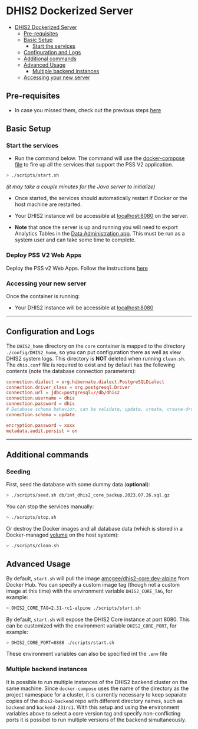 # DHIS2 Dockerized Server
<!-- TOC -->
* [DHIS2 Dockerized Server](#dhis2-dockerized-server)
    * [Pre-requisites](#pre-requisites)
    * [Basic Setup](#basic-setup)
        * [Start the services](#start-the-services)
    * [Configuration and Logs](#configuration-and-logs)
    * [Additional commands](#additional-commands)
    * [Advanced Usage](#advanced-usage)
        * [Multiple backend instances](#multiple-backend-instances)
    * [Accessing your new server](#accessing-your-new-server)
<!-- TOC -->
## Pre-requisites

* In case you missed them, check out the previous steps [here](../README.md#1-deploy-dhis2)

## Basic Setup

### Start the services

- Run the command below. The command will use the [docker-compose file](docker-compose.yaml) to fire up all the services that support the PSS V2 application.

```bash
> ./scripts/start.sh
```

_(it may take a couple minutes for the Java server to initialize)_


- Once started, the services should automatically restart if Docker or the host machine are restarted.

- Your DHIS2 instance will be accessible at [localhost:8080](http://localhost:8080/) on the server.

- **Note** that once the server is up and running you will need to export Analytics Tables in the [Data Administration app](http://localhost:8080/dhis-web-data-administration/index.action#/analytics).  This must be run as a system user and can take some time to complete.

### Deploy PSS V2 Web Apps
Deploy the PSS v2 Web Apps. Follow the instructions [here](../README.md#2-deploy-pss-insight-v2-web-apps)

### Accessing your new server

Once the container is running:

* Your DHIS2 instance will be accessible at [localhost:8080](http://localhost:8080/)


---
## Configuration and Logs

The `DHIS2_home` directory on the `core` container is mapped to the directory `./config/DHIS2_home`, so you can put configuration there as well as view DHIS2 system logs.  This directory is **NOT** deleted when running `clean.sh`.  The `dhis.conf` file is required to exist and by default has the following contents (note the database connection parameters):

```conf
connection.dialect = org.hibernate.dialect.PostgreSQLDialect
connection.driver_class = org.postgresql.Driver
connection.url = jdbc:postgresql://db/dhis2
connection.username = dhis
connection.password = dhis
# Database schema behavior, can be validate, update, create, create-drop
connection.schema = update

encryption.password = xxxx
metadata.audit.persist = on
```

---
## Additional commands
### Seeding
First, seed the database with some dummy data (**optional**):

```bash
> ./scripts/seed.sh db/int_dhis2_core_backup.2023.07.26.sql.gz
```

You can stop the services manually:

```bash
> ./scripts/stop.sh
```

Or destroy the Docker images and all database data (which is stored in a Docker-managed [volume](https://docs.docker.com/storage/volumes/) on the host system):

```bash
> ./scripts/clean.sh
```

## Advanced Usage

By default, `start.sh` will pull the image [amcgee/dhis2-core:dev-alpine](https://hub.docker.com/r/amcgee/dhis2-core/tags/) from Docker Hub.  You can specify a custom image tag (though not a custom image at this time) with the environment variable `DHIS2_CORE_TAG`, for example:

```sh
> DHIS2_CORE_TAG=2.31-rc1-alpine ./scripts/start.sh
```

By default, `start.sh` will expose the DHIS2 Core instance at port 8080.  This can be customized with the environment variable `DHIS2_CORE_PORT`, for example:

```sh
> DHIS2_CORE_PORT=8888 ./scripts/start.sh
```

These environment variables can also be specified int the `.env` file

### Multiple backend instances

It is possible to run multiple instances of the DHIS2 backend cluster on the same machine.  Since `docker-compose` uses the name of the directory as the project namespace for a cluster, it is currently necessary to keep separate copies of the `dhis2-backend` repo with different directory names, such as `backend` and `backend-231rc1`.  With this setup and using the environment variables above to select a core version tag and specify non-conflicting ports it is possibel to run multiple versions of the backend simultaneously.

